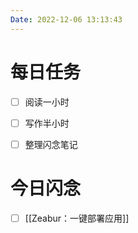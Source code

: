 ```yaml
---
Date: 2022-12-06 13:13:43
---
```


# 每日任务
- [ ] 阅读一小时
- [ ] 写作半小时
- [ ] 整理闪念笔记


# 今日闪念
- [ ] [[Zeabur：一键部署应用]]



